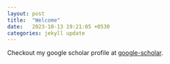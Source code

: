 ```yaml
---
layout: post
title:  "Welcome"
date:   2023-10-13 19:21:05 +0530
categories: jekyll update
---
```

Checkout my google scholar profile at [google-scholar].

[google-scholar]: https://scholar.google.co.in/citations?user=rlVR6bYAAAAJ&hl=en

